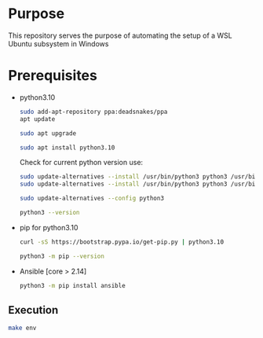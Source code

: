 # Purpose
This repository serves the purpose of automating the setup of a WSL Ubuntu subsystem in Windows

# Prerequisites
 - python3.10
	```sh
	sudo add-apt-repository ppa:deadsnakes/ppa
	apt update
	
	sudo apt upgrade
	```
	
	```sh
	sudo apt install python3.10
	```
	
	Check for current python version use:
	```sh
	sudo update-alternatives --install /usr/bin/python3 python3 /usr/bin/python3.8 1
	sudo update-alternatives --install /usr/bin/python3 python3 /usr/bin/python3.10 1
	
	sudo update-alternatives --config python3
	
	python3 --version
	```
	
 - pip for python3.10
	```sh
	curl -sS https://bootstrap.pypa.io/get-pip.py | python3.10
	```
	
	```sh
	python3 -m pip --version
	```
	
 - Ansible [core > 2.14]
	```sh
	python3 -m pip install ansible
	```

## Execution
```sh
make env
```
